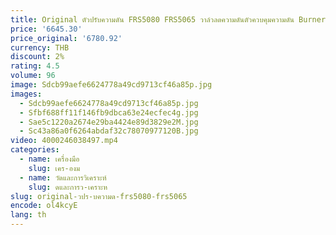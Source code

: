```yaml
---
title: Original ตัวปรับความดัน FRS5080 FRS5065 วาล์วลดความดันตัวควบคุมความดัน Burner Spring
price: '6645.30'
price_original: '6780.92'
currency: THB
discount: 2%
rating: 4.5
volume: 96
image: Sdcb99aefe6624778a49cd9713cf46a85p.jpg
images:
  - Sdcb99aefe6624778a49cd9713cf46a85p.jpg
  - Sfbf688ff11f146fb9dbca63e24ecfec4g.jpg
  - Sae5c1220a2674e29ba4424e89d3829e2M.jpg
  - Sc43a86a0f6264abdaf32c78070977120B.jpg
video: 4000246038497.mp4
categories:
  - name: เครื่องมือ
    slug: เคร-องม
  - name: วัดและการวิเคราะห์
    slug: ดและการว-เคราะห
slug: original-วปร-บความด-frs5080-frs5065
encode: ol4kcyE
lang: th
---
```

  